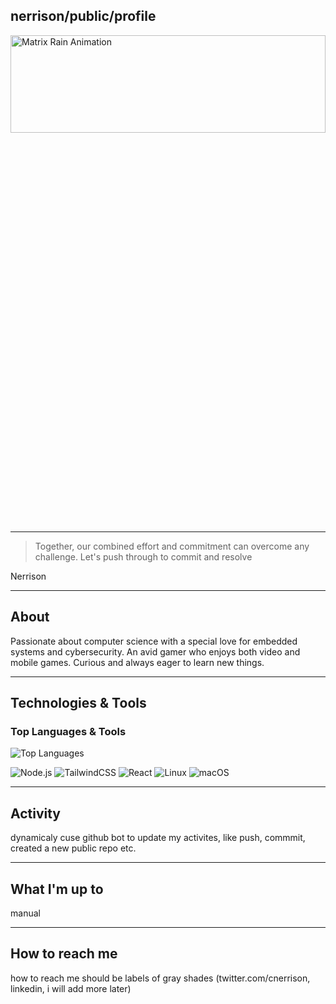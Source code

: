 ## nerrison/public/profile
 
<picture>
 <img alt="Matrix Rain Animation" src="/assets/rain.gif" style="width: 100%; height: 20%;">
</picture>

---
> Together, our combined effort and commitment can overcome any challenge. Let's push through to commit and resolve

 Nerrison

---

## About
Passionate about computer science with a special love for embedded systems and cybersecurity. An avid gamer who enjoys both video and mobile games. Curious and always eager to learn new things.

--- 

## Technologies & Tools

### Top Languages & Tools     

![Top Languages](https://github-readme-stats.vercel.app/api/top-langs/?username=nerrison&layout=compact)      <div>
    <img src="https://img.shields.io/badge/Node.js-gray?style=for-the-badge" alt="Node.js" />
    <img src="https://img.shields.io/badge/TailwindCSS-gray?style=for-the-badge" alt="TailwindCSS" />
    <img src="https://img.shields.io/badge/React-gray?style=for-the-badge" alt="React" />
    <img src="https://img.shields.io/badge/Linux-gray?style=for-the-badge" alt="Linux" />
    <img src="https://img.shields.io/badge/macOS-gray?style=for-the-badge" alt="macOS" />
</div>    



---

## Activity
dynamicaly cuse github bot to update my activites, like push, commmit, created a new public repo etc.

---

## What I'm up to
 manual 

---
## How to reach me
how to reach me should be labels of gray shades (twitter.com/cnerrison, linkedin, i will add more later)